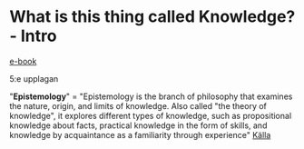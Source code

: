 # What is this thing called Knowledge? - Intro

[e-book](https://www.taylorfrancis.com/reader/read-online/cf40c532-c506-4ab9-be02-4d7506e434d4/book/pdf?context=ubx)

5:e upplagan

"**Epistemology**" = "Epistemology is the branch of philosophy that examines the nature, origin, and limits of knowledge. Also called "the theory of knowledge", it explores different types of knowledge, such as propositional knowledge about facts, practical knowledge in the form of skills, and knowledge by acquaintance as a familiarity through experience" [Källa](https://en.wikipedia.org/wiki/Epistemology)
